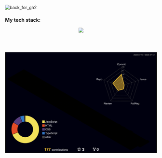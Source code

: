 ![back_for_gh2](https://github.com/xiuiskariot/xiuiskariot/assets/125984815/74463c69-24bc-4c1a-9858-0cd11fedfff0)

<h3>My tech stack:</h3>
<p align="center">
  <a href="https://skillicons.dev">
    <img src="https://skillicons.dev/icons?i=react,redux,typescript,javascript,html,css,nextjs" />
  </a>
</p>
<br></br>

![](./profile-3d-contrib/profile-night-rainbow.svg)

